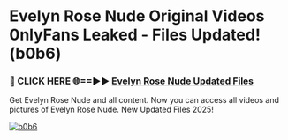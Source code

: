 # Evelyn Rose Nude Original Videos 0nlyFans Leaked - Files Updated! (b0b6)

<h3>🔴 CLICK HERE 🌐==►► <a href="https://tinyurl.com/yrmya6cz" rel="nofollow">Evelyn Rose Nude Updated Files</a></h3>

Get Evelyn Rose Nude and all content. Now you can access all videos and pictures of Evelyn Rose Nude. New Updated Files 2025!

[![b0b6](https://i.imgur.com/FMdXYCs.gif)](https://tinyurl.com/yrmya6cz)
